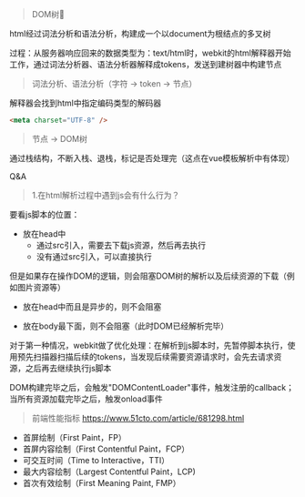 > DOM树🌲

html经过词法分析和语法分析，构建成一个以document为根结点的多叉树

过程：从服务器响应回来的数据类型为：text/html时，webkit的html解释器开始工作，通过词法分析器、语法分析器解释成tokens，发送到建树器中构建节点



> 词法分析、语法分析（字符 -> token -> 节点）

解释器会找到html中指定编码类型的解码器

```html
<meta charset="UTF-8" />
```



> 节点 -> DOM树

通过栈结构，不断入栈、退栈，标记是否处理完（这点在vue模板解析中有体现）



Q&A

> 1.在html解析过程中遇到js会有什么行为？

要看js脚本的位置：

- 放在head中
  - 通过src引入，需要去下载js资源，然后再去执行
  - 没有通过src引入，可以直接执行

​			但是如果存在操作DOM的逻辑，则会阻塞DOM树的解析以及后续资源的下载（例如图片资源等）	

- 放在head中而且是异步的，则不会阻塞

- 放在body最下面，则不会阻塞（此时DOM已经解析完毕）



对于第一种情况，webkit做了优化处理：在解析到js脚本时，先暂停脚本执行，使用预先扫描器扫描后续的tokens，当发现后续需要资源请求时，会先去请求资源，之后再去继续执行js脚本



DOM构建完毕之后，会触发"DOMContentLoader"事件，触发注册的callback；当所有资源加载完毕之后，触发onload事件



> 前端性能指标 https://www.51cto.com/article/681298.html

- 首屏绘制（First Paint，FP）
-  首屏内容绘制（First Contentful Paint，FCP）
-  可交互时间（Time to Interactive，TTI）
-  最大内容绘制（Largest Contentful Paint，LCP)
-  首次有效绘制（First Meaning Paint, FMP）



